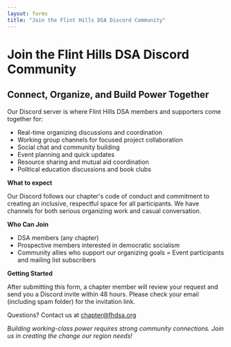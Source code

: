 ```yaml
---
layout: forms
title: "Join the Flint Hills DSA Discord Community"
---
```

# Join the Flint Hills DSA Discord Community
## Connect, Organize, and Build Power Together

Our Discord server is where Flint Hills DSA members and supporters come together for:

- Real-time organizing discussions and coordination
- Working group channels for focused project collaboration
- Social chat and community building
- Event planning and quick updates
- Resource sharing and mutual aid coordination
- Political education discussions and book clubs

**What to expect**

Our Discord follows our chapter's code of conduct and commitment to creating an inclusive, respectful space for all participants. We have channels for both serious organizing work and casual conversation.

**Who Can Join**

- DSA members (any chapter)
- Prospective members interested in democratic socialism
- Community allies who support our organizing goals
= Event participants and mailing list subscribers

**Getting Started**

After submitting this form, a chapter member will review your request and send you a Discord invite within 48 hours. Please check your email (including spam folder) for the invitation link.

Questions? Contact us at chapter@fhdsa.org

*Building working-class power requires strong community connections. Join us in creating the change our region needs!*

<link href='https://actionnetwork.org/css/style-embed-whitelabel-v3.css' rel='stylesheet' type='text/css' /><script src='https://actionnetwork.org/widgets/v5/form/join-our-discord-3?format=js&source=widget'></script><div id='can-form-area-join-our-discord-3' style='width: 100%'><!-- this div is the target for our HTML insertion --></div>
